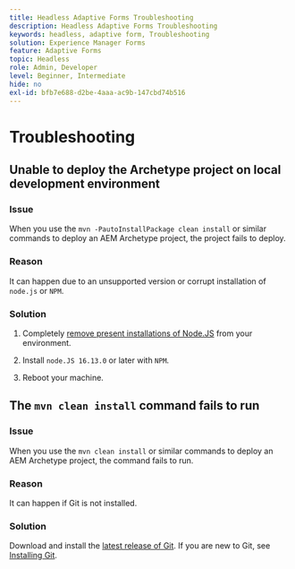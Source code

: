 ```yaml
---
title: Headless Adaptive Forms Troubleshooting
description: Headless Adaptive Forms Troubleshooting
keywords: headless, adaptive form, Troubleshooting
solution: Experience Manager Forms
feature: Adaptive Forms
topic: Headless
role: Admin, Developer
level: Beginner, Intermediate
hide: no
exl-id: bfb7e688-d2be-4aaa-ac9b-147cbd74b516
---
```

# Troubleshooting 

## Unable to deploy the Archetype project on local development environment 

### Issue

When you use the `mvn -PautoInstallPackage clean install` or similar commands to deploy an AEM Archetype project, the project fails to deploy.

### Reason 

It can happen due to an unsupported version or corrupt installation of `node.js` or `NPM`.

### Solution

1. Completely [remove present installations of Node.JS](https://khushwantsehgal.wordpress.com/2022/06/28/how-to-remove-node-js-completely-from-windows-10/) from your environment.

1. Install `node.JS 16.13.0` or later with `NPM`.

1. Reboot your machine.


## The `mvn clean install` command fails to run

### Issue

When you use the `mvn clean install` or similar commands to deploy an AEM Archetype project, the command fails to run.

### Reason

It can happen if Git is not installed.

### Solution

Download and install the [latest release of Git](https://git-scm.com/downloads). If you are new to Git, see [Installing Git](https://git-scm.com/book/en/v2/Getting-Started-Installing-Git).
